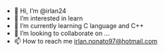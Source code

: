 - 👋 Hi, I’m @irlan24
- 👀 I’m interested in learn
- 🌱 I’m currently learning C language and C++
- 💞️ I’m looking to collaborate on ...
- 📫 How to reach me irlan.nonato97@hotmail.com

<!---
irlan24/irlan24 is a ✨ special ✨ repository because its `README.md` (this file) appears on your GitHub profile.
You can click the Preview link to take a look at your changes.
--->
